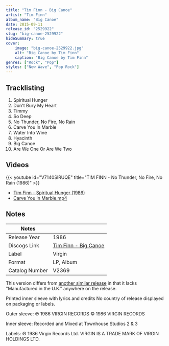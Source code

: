 ```yaml
---
title: "Tim Finn - Big Canoe"
artist: "Tim Finn"
album_name: "Big Canoe"
date: 2015-09-11
release_id: "2529922"
slug: "big-canoe-2529922"
hideSummary: true
cover:
    image: "big-canoe-2529922.jpg"
    alt: "Big Canoe by Tim Finn"
    caption: "Big Canoe by Tim Finn"
genres: ["Rock", "Pop"]
styles: ["New Wave", "Pop Rock"]
---
```


## Tracklisting
1. Spiritual Hunger
2. Don't Bury My Heart
3. Timmy
4. So Deep
5. No Thunder, No Fire, No Rain
6. Carve You In Marble
7. Water Into Wine
8. Hyacinth
9. Big Canoe
10. Are We One Or Are We Two

## Videos
{{< youtube id="V7140SlRUQE" title="TIM FINN - No Thunder, No Fire, No Rain (1986)" >}}
- [Tim Finn - Spiritual Hunger (1986)](https://www.youtube.com/watch?v=GGVNSZowmT8)
- [Carve You in Marble.mp4](https://www.youtube.com/watch?v=t_oOZz--Xfg)


## Notes

| Notes          |             |
| ---------------| ----------- |
| Release Year   | 1986 |
| Discogs Link   | [Tim Finn - Big Canoe](https://www.discogs.com/release/2529922-Tim-Finn-Big-Canoe) |
| Label          | Virgin |
| Format         | LP, Album |
| Catalog Number | V2369 |

This version differs from [another similar release](http://www.discogs.com/release/1877272) in that it lacks "Manufactured in the U.K." anywhere on the release.  Printed inner sleeve with lyrics and credits No country of release displayed on packaging or labels.  Outer sleeve: ℗ 1986 VIRGIN RECORDS © 1986 VIRGIN RECORDS  Inner sleeve: Recorded and Mixed at Townhouse Studios 2 & 3  Labels: ℗ 1986 Virgin Records Ltd. VIRGIN IS A TRADE MARK OF VIRGIN HOLDINGS LTD. 

